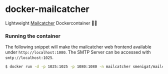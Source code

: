 # docker-mailcatcher
Lightweight [Mailcatcher](https://mailcatcher.me/) Dockercontainer 🐋📨

### Running the container

The following snippet will make the mailcatcher web frontend available under `http://localhost:1080`. 
The SMTP Server can be accessed with `smtp://localhost:1025`.

```bash
$ docker run -d -p 1025:1025 -p 1080:1080 -n mailcatcher smenigat/mailcatcher
```
